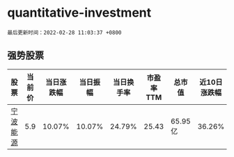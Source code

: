 # quantitative-investment

`最后更新时间：2022-02-28 11:03:37 +0800`

## 强势股票

|股票|当前价|当日涨跌幅|当日振幅|当日换手率|市盈率TTM|总市值|近10日涨跌幅|
|----|----|----|----|----|----|----|----|
|[宁波能源](https://xueqiu.com/S/SH600982)|5.9|10.07%|10.07%|24.79%|25.43|65.95亿|36.26%|
